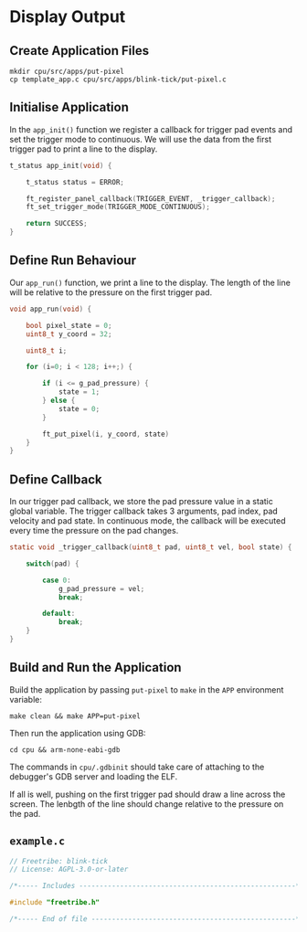 # Display Output

## Create Application Files

```
mkdir cpu/src/apps/put-pixel
cp template_app.c cpu/src/apps/blink-tick/put-pixel.c
```

## Initialise Application

In the `app_init()` function we register a callback for trigger pad events and set the trigger mode to continuous.
We will use the data from the first trigger pad to print a line to the display.

```c
t_status app_init(void) {

    t_status status = ERROR;

    ft_register_panel_callback(TRIGGER_EVENT, _trigger_callback);
    ft_set_trigger_mode(TRIGGER_MODE_CONTINUOUS);

    return SUCCESS;
}
```

## Define Run Behaviour

Our `app_run()` function, we print a line to the display.
The length of the line will be relative to the pressure on the first trigger pad.

```c
void app_run(void) {

    bool pixel_state = 0;
    uint8_t y_coord = 32;

    uint8_t i;

    for (i=0; i < 128; i++;) {

        if (i <= g_pad_pressure) {
            state = 1;
        } else {
            state = 0;
        }

        ft_put_pixel(i, y_coord, state)
    }
}
```

## Define Callback

In our trigger pad callback, we store the pad pressure value in a static global variable.
The trigger callback takes 3 arguments, pad index, pad velocity and pad state.
In continuous mode, the callback will be executed every time the pressure on the pad changes.

```c
static void _trigger_callback(uint8_t pad, uint8_t vel, bool state) {

    switch(pad) {

        case 0:
            g_pad_pressure = vel;
            break;

        default:
            break;
    }
}
```

## Build and Run the Application

Build the application by passing `put-pixel` to `make`
in the `APP` environment variable:

```
make clean && make APP=put-pixel
```

Then run the application using GDB:

```
cd cpu && arm-none-eabi-gdb
```

The commands in `cpu/.gdbinit` should take care of
attaching to the debugger's GDB server and loading the ELF.

If all is well, pushing on the first trigger pad should draw a line across the screen.
The lenbgth of the line should change relative to the pressure on the pad.

## `example.c`

```c
// Freetribe: blink-tick
// License: AGPL-3.0-or-later

/*----- Includes -----------------------------------------------------*/

#include "freetribe.h"

/*----- End of file --------------------------------------------------*/
```
